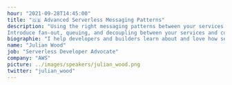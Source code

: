```yaml
---
hour: "2021-09-28T14:45:00"
title: "🇬🇧 Advanced Serverless Messaging Patterns"
description: "Using the right messaging patterns between your services can help with durability, availability, and reducing custom code. This talk shows how to use AWS services to build robust messaging patterns into the foundation of your application architecture.  
Introduce fan-out, queuing, and decoupling between your services and combine multiple services to create powerful architectures that make your workloads scale."
biographie: "I help developers and builders learn about and love how serverless technologies can transform the way they build and run applications. I was an infrastructure architect and manager in global enterprises and start-ups for more than 25 years before going all in on serverless at AWS."
name: "Julian Wood"
job: "Serverless Developer Advocate"
company: "AWS"
picture: ../images/speakers/julian_wood.png
twitter: "julian_wood"
---
```

